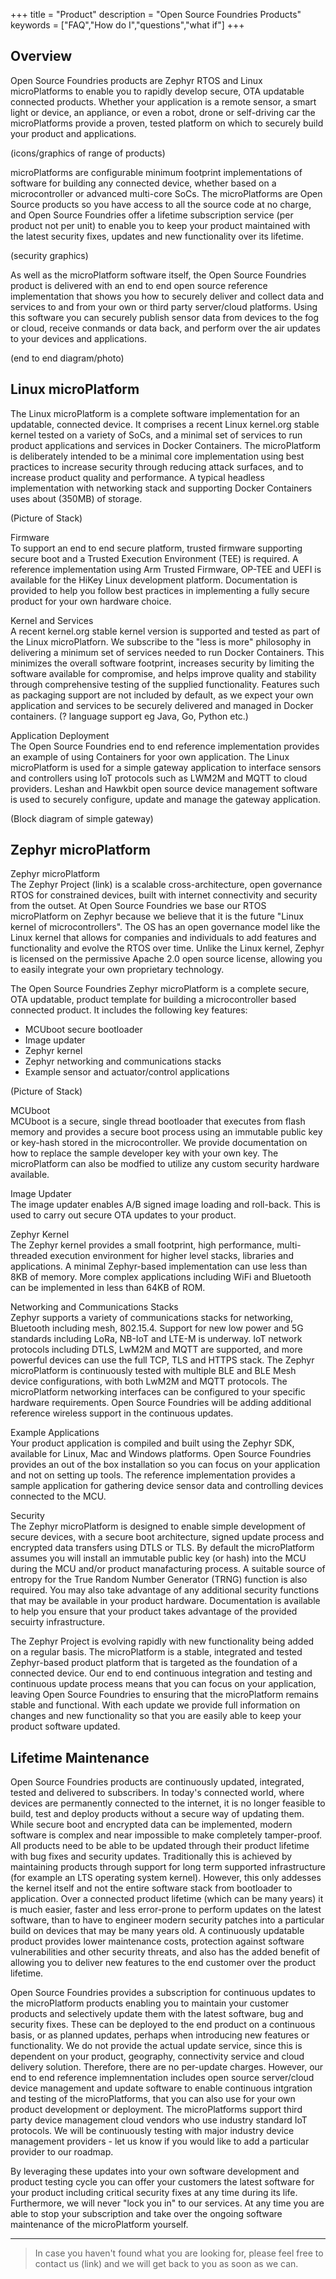 +++
title = "Product"
description = "Open Source Foundries Products"
keywords = ["FAQ","How do I","questions","what if"]
+++

## Overview
Open Source Foundries products are Zephyr RTOS and Linux microPlatforms to enable you to rapidly develop secure, OTA updatable connected products. Whether your application is a remote sensor, a smart light or device, an appliance, or even a robot, drone or self-driving car the microPlatforms provide a proven, tested platform on which to securely build your product and applications. 

(icons/graphics of range of products)

microPlatforms are configurable minimum footprint implementations of software for building any connected device, whether based on a microcontroller or advanced multi-core SoCs. The microPlatforms are Open Source products so you have access to all the source code at no charge, and Open Source Foundries offer a lifetime subscription service (per product not per unit) to enable you to keep your product maintained with the latest security fixes, updates and new functionality over its lifetime. 

(security graphics)

As well as the microPlatform software itself, the Open Source Foundries product is delivered with an end to end open source reference implementation that shows you how to securely deliver and collect data and services to and from your own or third party server/cloud platforms. Using this software you can securely publish sensor data from devices to the fog or cloud, receive conmands or data back, and perform over the air updates to your devices and applications. 

(end to end diagram/photo)

## Linux microPlatform
The Linux microPlatform is a complete software implementation for an updatable, connected device. It comprises a recent Linux kernel.org stable kernel tested on a variety of SoCs, and a minimal set of services to run product applications and services in Docker Containers.  The microPlatform is deliberately intended to be a minimal core implementation using best practices to increase security through reducing attack surfaces, and to increase product quality and performance. A typical headless implementation with networking stack and supporting Docker Containers uses about (350MB) of storage. 

(Picture of Stack)

Firmware<br>
To support an end to end secure platform, trusted firmware supporting secure boot and a Trusted Execution Environment (TEE) is required. A reference implementation using Arm Trusted Firmware, OP-TEE and UEFI is available for the HiKey Linux development platform. Documentation is provided to help you follow best practices in implementing a fully secure product for your own hardware choice.  

Kernel and Services<br>
A recent kernel.org stable kernel version is supported and tested as part of the Linux microPlatforn. We subscribe to the "less is more" philosophy in delivering a minimum set of services needed to run Docker Containers. This minimizes the overall software footprint, increases security by limiting the software available for compromise, and helps improve quality and stability through comprehensive testing of the supplied functionality. Features such as packaging support are not included by default, as we expect your own application and services to be securely delivered and managed in Docker containers. (? language support eg Java, Go, Python etc.)

Application Deployment<br>
The Open Source Foundries end to end reference implementation provides an example of using Containers for yoor own application. The Linux microPlatform is used for a simple gateway application to interface sensors and controllers using IoT protocols such as LWM2M and MQTT to cloud providers. Leshan and Hawkbit open source device management software is used to securely configure, update and manage the gateway application. 

(Block diagram of simple gateway)

## Zephyr microPlatform
Zephyr microPlatform<br>
The Zephyr Project (link) is a scalable cross-architecture, open governance RTOS for constrained devices, built with internet connectivity and security from the outset. At Open Source Foundries we base our RTOS microPlatform on Zephyr because we believe that it is the future "Linux kernel of microcontrollers". The OS has an open governance model like the Linux kernel that allows for companies and individuals to add features and functionality and evolve the RTOS over time. Unlike the Linux kernel, Zephyr is licensed on the permissive Apache 2.0 open source license, allowing you to easily integrate your own proprietary technology. 

The Open Source Foundries Zephyr microPlatform is a complete secure, OTA updatable, product template for building a microcontroller based connected product. It includes the following key features:

* MCUboot secure bootloader
* Image updater
* Zephyr kernel
* Zephyr networking and communications stacks
* Example sensor and actuator/control applications

(Picture of Stack)

MCUboot<br>
MCUboot is a secure, single thread bootloader that executes from flash memory and provides a secure boot process using an immutable public key or key-hash stored in the microcontroller. We provide documentation on how to replace the sample developer key with your own key. The microPlatform can also be modfied to utilize any custom security hardware available. 

Image Updater<br>
The image updater enables A/B signed image loading and roll-back. This is used to carry out secure OTA updates to your product. 

Zephyr Kernel<br>
The Zephyr kernel provides a small footprint, high performance, multi-threaded execution environment for higher level stacks, libraries and applications. A minimal Zephyr-based implementation can use less than 8KB of memory. More complex applications including WiFi and Bluetooth can be implemented in less than 64KB of ROM.

Networking and Communications Stacks<br>
Zephyr supports a variety of communications stacks for networking, Bluetooth including mesh, 802.15.4. Support for new low power and 5G standards including LoRa, NB-IoT and LTE-M is underway. IoT network protocols including DTLS, LwM2M and MQTT are supported, and more powerful devices can use the full TCP, TLS and HTTPS stack. The Zephyr microPlatform is continuously tested with multiple BLE and BLE Mesh device configurations, with both LwM2M and MQTT protocols. The microPlatform networking interfaces can be configured to your specific hardware requirements. Open Source Foundries will be adding additional reference wireless support in the continuous updates. 

Example Applications<br>
Your product application is compiled and built using the Zephyr SDK, available for Linux, Mac and Windows platforms. Open Source Foundries provides an out of the box installation so you can focus on your application and not on setting up tools. The reference implementation provides a sample application for gathering device sensor data and controlling devices connected to the MCU. 

Security<br>
The Zephyr microPlatform is designed to enable simple development of secure devices, with a secure boot architecture, signed update process and encrypted data transfers using DTLS or TLS. By default the microPlatform assumes you will install an immutable public key (or hash) into the MCU during the MCU and/or product manafacturing process. A suitable source of entropy for the True Random Number Generator (TRNG) function is also required. You may also take advantage of any additional security functions that may be available in your product hardware. Documentation is available to help you ensure that your product takes advantage of the provided secuirty infrastructure. 

The Zephyr Project is evolving rapidly with new functionality being added on a regular basis. The microPlatform is a stable, integrated and tested Zephyr-based product platform that is targeted as the foundation of a connected device. Our end to end continuous integration and testing and continuous update process means that you can focus on your application, leaving Open Source Foundries to ensuring that the microPlatform remains stable and functional. With each update we provide full information on changes and new functionality so that you are easily able to keep your product software updated. 

## Lifetime Maintenance
Open Source Foundries products are continuously updated, integrated, tested and delivered to subscribers. In today's connected world, where devices are permanently connected to the internet, it is no longer feasible to build, test and deploy products without a secure way of updating them. While secure boot and encrypted data can be implemented, modern software is complex and near impossible to make completely tamper-proof. All products need to be able to be updated through their product lifetime with bug fixes and security updates. Traditionally this is achieved by maintaining products through support for long term supported infrastructure (for example an LTS operating system kernel). However, this only addesses the kernel itself and not the entire software stack from bootloader to application. Over a connected product lifetime (which can be many years) it is much easier, faster and less error-prone to perform updates on the latest software, than to have to engineer modern security patches into a particular build on devices that may be many years old. A continuously updatable product provides lower maintenance costs, protection against software vulnerabilities and other security threats, and also has the added benefit of allowing you to deliver new features to the end customer over the product lifetime. 

Open Source Foundries provides a subscription for continuous updates to the microPlatform products enabling you to maintain your customer products and selectively update them with the latest software, bug and security fixes. These can be deployed to the end product on a continuous basis, or as planned updates, perhaps when introducing new features or functionality. We do not provide the actual update service, since this is dependent on your product, geography, connectivity service and cloud delivery solution. Therefore, there are no per-update charges. However, our end to end reference implemnentation includes open source server/cloud device management and update software to enable continuous intgration and testing of the microPlatforms, that you can also use for your own product development or deployment. The microPlatforms support third party device management cloud vendors who use industry standard IoT protocols. We will be continuously testing with major industry device management providers - let us know if you would like to add a particular provider to our roadmap. 

By leveraging these updates into your own software development and product testing cycle you can offer your customers the latest software for your product including critical security fixes at any time during its life. Furthermore, we will never "lock you in" to our services. At any time you are able to stop your subscription and take over the ongoing software maintenance of the microPlatform yourself. 

---

> In case you haven't found what you are looking for, please feel free to contact us (link) and we will get back to you as soon as we can.
